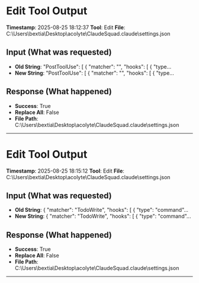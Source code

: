 # Edit Tool Output
**Timestamp**: 2025-08-25 18:12:37
**Tool**: Edit
**File**: C:\Users\bextia\Desktop\acolyte\ClaudeSquad\.claude\settings.json

## Input (What was requested)
- **Old String**:     "PostToolUse": [
      {
        "matcher": "",
        "hooks": [
          {
            "type...
- **New String**:     "PostToolUse": [
      {
        "matcher": "",
        "hooks": [
          {
            "type...

## Response (What happened)
- **Success**: True
- **Replace All**: False
- **File Path**: C:\Users\bextia\Desktop\acolyte\ClaudeSquad\.claude\settings.json

---

# Edit Tool Output
**Timestamp**: 2025-08-25 18:15:12
**Tool**: Edit
**File**: C:\Users\bextia\Desktop\acolyte\ClaudeSquad\.claude\settings.json

## Input (What was requested)
- **Old String**:       {
        "matcher": "TodoWrite",
        "hooks": [
          {
            "type": "command"...
- **New String**:       {
        "matcher": "TodoWrite",
        "hooks": [
          {
            "type": "command"...

## Response (What happened)
- **Success**: True
- **Replace All**: False
- **File Path**: C:\Users\bextia\Desktop\acolyte\ClaudeSquad\.claude\settings.json

---

